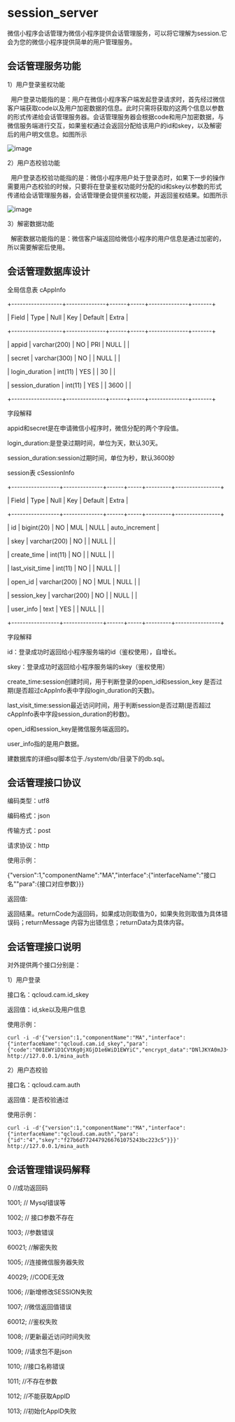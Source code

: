 # session_server

微信小程序会话管理为微信小程序提供会话管理服务，可以将它理解为session.它会为您的微信小程序提供简单的用户管理服务。

## 会话管理服务功能

1）用户登录鉴权功能

   用户登录功能指的是：用户在微信小程序客户端发起登录请求时，首先经过微信客户端获取code以及用户加密数据的信息。此时只需将获取的这两个信息以参数的形式传递给会话管理服务器。会话管理服务器会根据code和用户加密数据，与微信服务端进行交互，如果鉴权通过会返回分配给该用户的id和skey，以及解密后的用户明文信息。如图所示
   
   ![image](https://cloud.githubusercontent.com/assets/12195370/19835570/0170947a-9ec6-11e6-8e6a-6163afae4288.png)
     
2）用户态校验功能
     
   用户登录态校验功能指的是：微信小程序用户处于登录态时，如果下一步的操作需要用户态校验的时候，只要将在登录鉴权功能时分配的id和skey以参数的形式传递给会话管理服务器，会话管理便会提供鉴权功能，并返回鉴权结果。如图所示
   
   ![image](https://cloud.githubusercontent.com/assets/12195370/19835618/580cf7c8-9ec7-11e6-9add-8e7f3497095a.png)
     
     
3）解密数据功能
   
   解密数据功能指的是：微信客户端返回给微信小程序的用户信息是通过加密的，所以需要解密后使用。
    
## 会话管理数据库设计

全局信息表 cAppInfo
    
+------------------+--------------+------+-----+--------------+-------+

| Field            | Type         | Null | Key | Default      | Extra |

+------------------+--------------+------+-----+--------------+-------+

| appid            | varchar(200) | NO   | PRI | NULL         |       |

| secret           | varchar(300) | NO   |     | NULL         |       |

| login_duration   | int(11)      | YES  |     | 30           |       |

| session_duration | int(11)      | YES  |     | 3600         |       |

+------------------+--------------+------+-----+--------------+-------+

字段解释
 
appid和secret是在申请微信小程序时，微信分配的两个字段值。
 
login_duration:是登录过期时间，单位为天，默认30天。
    
session_duration:session过期时间，单位为秒，默认3600妙

session表 cSessionInfo
    
+-----------------+--------------+------+-----+---------+----------------+

| Field           | Type         | Null | Key | Default | Extra          |

+-----------------+--------------+------+-----+---------+----------------+

| id              | bigint(20)   | NO   | MUL | NULL    | auto_increment |

| skey            | varchar(200) | NO   |     | NULL    |                |

| create_time     | int(11)      | NO   |     | NULL    |                |

| last_visit_time | int(11)      | NO   |     | NULL    |                |

| open_id         | varchar(200) | NO   | MUL | NULL    |                |

| session_key     | varchar(200) | NO   |     | NULL    |                |

| user_info       | text         | YES  |     | NULL    |                |

+-----------------+--------------+------+-----+---------+----------------+

字段解释
 
id：登录成功时返回给小程序服务端的id（鉴权使用），自增长。
    
skey：登录成功时返回给小程序服务端的skey（鉴权使用）
    
create_time:session创建时间，用于判断登录的open_id和session_key 是否过期(是否超过cAppInfo表中字段login_duration的天数)。
    
last_visit_time:session最近访问时间，用于判断session是否过期(是否超过cAppInfo表中字段session_duration的秒数)。

open_id和session_key是微信服务端返回的。
    
user_info指的是用户数据。
    
建数据库的详细sql脚本位于./system/db/目录下的db.sql。

## 会话管理接口协议

编码类型：utf8

编码格式：json

传输方式：post

请求协议：http

使用示例：

{"version":1,"componentName":"MA","interface":{"interfaceName":"接口名""para":{接口对应参数}}}

返回值:

返回结果。returnCode为返回码，如果成功则取值为0，如果失败则取值为具体错误码；returnMessage 内容为出错信息；returnData为具体内容。

## 会话管理接口说明

对外提供两个接口分别是：

1）用户登录

接口名：qcloud.cam.id_skey

返回值：id,ske以及用户信息

使用示例：

    curl -i -d'{"version":1,"componentName":"MA","interface":{"interfaceName":"qcloud.cam.id_skey","para":{"code":"001EWYiD1CVtKg0jXGjD1e6WiD1EWYiC","encrypt_data":"DNlJKYA0mJ3+RDXD/syznaLVLlaF4drGzeZvJFmjnEKtOAi37kAzC/1tCBr7KqGX8EpiLuWl8qt/kcH9a4LxDC5LQvlRLJlDogTEIwtlT/2jBWBuWwBC3vWFhm7Uuq5AOLZV+xG9UmWPKECDZX9UZpWcPRGQpiY8OOUNBAywVniJv6rC2eADFimdRR2qPiebdC3cry7QAvgvttt1Wk56Nb/1TmIbtJRTay5wb+6AY1H7AT1xPoB6XAXW3RqODXtRR0hZT1s/o5y209Vcc6EBal5QdsbJroXa020ZSD62EnlrOwgYnXy5c8SO+bzNAfRw59SVbI4wUNYz6kJb4NDn+y9dlASRjlt8Rau4xTQS+fZSi8HHUwkwE6RRak3qo8YZ7FWWbN2uwUKgQNlc/MfAfLRcfQw4XUqIdn9lxtRblaY="}}}' http://127.0.0.1/mina_auth

2）用户态校验

接口名：qcloud.cam.auth

返回值：是否校验通过

使用示例：

    curl -i -d'{"version":1,"componentName":"MA","interface":{"interfaceName":"qcloud.cam.auth","para":{"id":"4","skey":"f27b6d7724479266761075243bc223c5"}}}' http://127.0.0.1/mina_auth

## 会话管理错误码解释

0        //成功返回码

1001;    // Mysql错误等

1002;    // 接口参数不存在

1003;    //参数错误

60021;   //解密失败

1005;    //连接微信服务器失败

40029;   //CODE无效

1006;    //新增修改SESSION失败

1007;    //微信返回值错误

60012;   //鉴权失败

1008;    //更新最近访问时间失败

1009;    //请求包不是json

1010;    //接口名称错误

1011;    //不存在参数

1012;    //不能获取AppID

1013;    //初始化AppID失败

